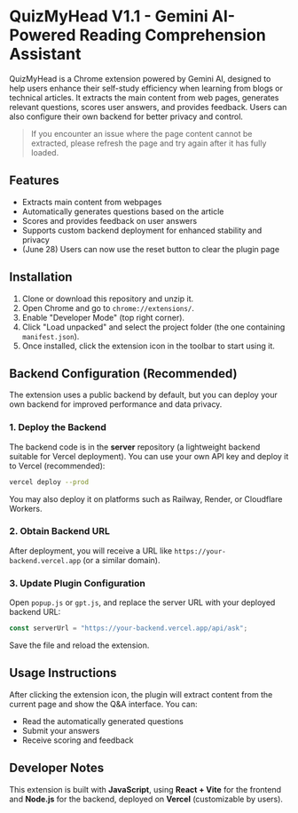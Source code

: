 # QuizMyHead V1.1 - Gemini AI-Powered Reading Comprehension Assistant

QuizMyHead is a Chrome extension powered by Gemini AI, designed to help users enhance their self-study efficiency when learning from blogs or technical articles. It extracts the main content from web pages, generates relevant questions, scores user answers, and provides feedback. Users can also configure their own backend for better privacy and control.

> If you encounter an issue where the page content cannot be extracted, please refresh the page and try again after it has fully loaded.

## Features

- Extracts main content from webpages
- Automatically generates questions based on the article
- Scores and provides feedback on user answers
- Supports custom backend deployment for enhanced stability and privacy
- (June 28) Users can now use the reset button to clear the plugin page

## Installation

1. Clone or download this repository and unzip it.
2. Open Chrome and go to `chrome://extensions/`.
3. Enable "Developer Mode" (top right corner).
4. Click "Load unpacked" and select the project folder (the one containing `manifest.json`).
5. Once installed, click the extension icon in the toolbar to start using it.

## Backend Configuration (Recommended)

The extension uses a public backend by default, but you can deploy your own backend for improved performance and data privacy.

### 1. Deploy the Backend

The backend code is in the **server** repository (a lightweight backend suitable for Vercel deployment). You can use your own API key and deploy it to Vercel (recommended):

```bash
vercel deploy --prod
```

You may also deploy it on platforms such as Railway, Render, or Cloudflare Workers.

### 2. Obtain Backend URL

After deployment, you will receive a URL like `https://your-backend.vercel.app` (or a similar domain).

### 3. Update Plugin Configuration

Open `popup.js` or `gpt.js`, and replace the server URL with your deployed backend URL:

```js
const serverUrl = "https://your-backend.vercel.app/api/ask";
```

Save the file and reload the extension.

## Usage Instructions

After clicking the extension icon, the plugin will extract content from the current page and show the Q&A interface. You can:

- Read the automatically generated questions
- Submit your answers
- Receive scoring and feedback

## Developer Notes

This extension is built with **JavaScript**, using **React + Vite** for the frontend and **Node.js** for the backend, deployed on **Vercel** (customizable by users).
